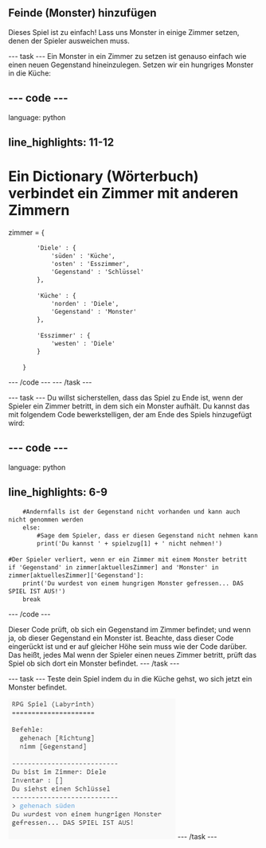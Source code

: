 ## Feinde (Monster) hinzufügen

Dieses Spiel ist zu einfach! Lass uns Monster in einige Zimmer setzen, denen der Spieler ausweichen muss.

\--- task \--- Ein Monster in ein Zimmer zu setzen ist genauso einfach wie einen neuen Gegenstand hineinzulegen. Setzen wir ein hungriges Monster in die Küche:

## \--- code \---

language: python

## line_highlights: 11-12

# Ein Dictionary (Wörterbuch) verbindet ein Zimmer mit anderen Zimmern

zimmer = {

            'Diele' : {
                'süden' : 'Küche',
                'osten' : 'Esszimmer',
                'Gegenstand' : 'Schlüssel'
            },
    
            'Küche' : {
                'norden' : 'Diele',
                'Gegenstand' : 'Monster'
            },
    
            'Esszimmer' : {
                'westen' : 'Diele'
            }
    
        }
    

\--- /code \--- \--- /task \---

\--- task \--- Du willst sicherstellen, dass das Spiel zu Ende ist, wenn der Spieler ein Zimmer betritt, in dem sich ein Monster aufhält. Du kannst das mit folgendem Code bewerkstelligen, der am Ende des Spiels hinzugefügt wird:

## \--- code \---

language: python

## line_highlights: 6-9

        #Andernfalls ist der Gegenstand nicht vorhanden und kann auch nicht genommen werden
        else:
            #Sage dem Spieler, dass er diesen Gegenstand nicht nehmen kann
            print('Du kannst ' + spielzug[1] + ' nicht nehmen!')
    
    #Der Spieler verliert, wenn er ein Zimmer mit einem Monster betritt
    if 'Gegenstand' in zimmer[aktuellesZimmer] and 'Monster' in zimmer[aktuellesZimmer]['Gegenstand']:
        print('Du wurdest von einem hungrigen Monster gefressen... DAS SPIEL IST AUS!')
        break
    

\--- /code \---

Dieser Code prüft, ob sich ein Gegenstand im Zimmer befindet; und wenn ja, ob dieser Gegenstand ein Monster ist. Beachte, dass dieser Code eingerückt ist und er auf gleicher Höhe sein muss wie der Code darüber. Das heißt, jedes Mal wenn der Spieler einen neues Zimmer betritt, prüft das Spiel ob sich dort ein Monster befindet. \--- /task \---

\--- task \--- Teste dein Spiel indem du in die Küche gehst, wo sich jetzt ein Monster befindet.

![Bildschirmfoto](images/rpg-monster-test.png) \--- /task \---